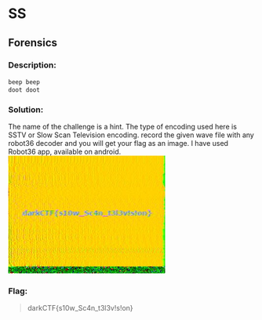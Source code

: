 # SS
##  Forensics

### Description:
```
beep beep
doot doot
```

### Solution:
The name of the challenge is a hint. The type of encoding used here is SSTV or Slow Scan Television encoding.
record the given wave file with any robot36 decoder and you will get your flag as an image.
I have used Robot36 app, available on android.
![Robot36.png](scan.png)

### Flag:
> darkCTF{s10w_Sc4n_t3l3v!s!on}
